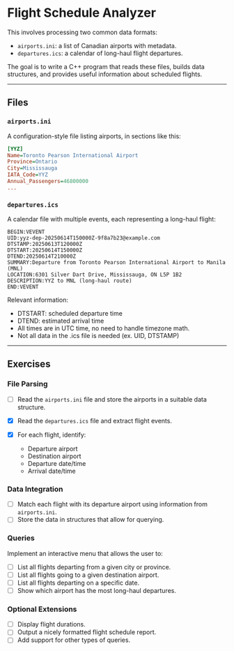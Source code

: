 # Flight Schedule Analyzer

This involves processing two common data formats:

- `airports.ini`: a list of Canadian airports with metadata.
- `departures.ics`: a calendar of long-haul flight departures.

The goal is to write a C++ program that reads these files, builds data structures, and provides useful information about scheduled flights.

---

## Files

### `airports.ini`

A configuration-style file listing airports, in sections like this:

```ini
[YYZ]
Name=Toronto Pearson International Airport
Province=Ontario
City=Mississauga
IATA_Code=YYZ
Annual_Passengers=46800000
...
```

### `departures.ics`

A calendar file with multiple events, each representing a long-haul flight:

```ics
BEGIN:VEVENT
UID:yyz-dep-20250614T150000Z-9f8a7b23@example.com
DTSTAMP:20250613T120000Z
DTSTART:20250614T150000Z
DTEND:20250614T210000Z
SUMMARY:Departure from Toronto Pearson International Airport to Manila (MNL)
LOCATION:6301 Silver Dart Drive, Mississauga, ON L5P 1B2
DESCRIPTION:YYZ to MNL (long-haul route)
END:VEVENT
```

Relevant information:

- DTSTART: scheduled departure time
- DTEND: estimated arrival time
- All times are in UTC time, no need to handle timezone math.
- Not all data in the .ics file is needed (ex. UID, DTSTAMP)

---

## Exercises

### File Parsing

- [ ] Read the `airports.ini` file and store the airports in a suitable data structure.
- [x] Read the `departures.ics` file and extract flight events.
- [x] For each flight, identify:

  - Departure airport
  - Destination airport
  - Departure date/time
  - Arrival date/time

### Data Integration

- [ ] Match each flight with its departure airport using information from `airports.ini`.
- [ ] Store the data in structures that allow for querying.

### Queries

Implement an interactive menu that allows the user to:

- [ ] List all flights departing from a given city or province.
- [ ] List all flights going to a given destination airport.
- [ ] List all flights departing on a specific date.
- [ ] Show which airport has the most long-haul departures.

### Optional Extensions

- [ ] Display flight durations.
- [ ] Output a nicely formatted flight schedule report.
- [ ] Add support for other types of queries.
